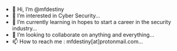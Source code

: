 - 👋 Hi, I’m @mfdestiny
- 👀 I’m interested in Cyber Security...
- 🌱 I’m currently learning in hopes to start a career in the security industry...
- 💞️ I’m looking to collaborate on anything and everything...
- 📫 How to reach me : mfdestiny[at]protonmail.com...

<!---
mfdestiny/mfdestiny is a ✨ special ✨ repository because its `README.md` (this file) appears on your GitHub profile.
You can click the Preview link to take a look at your changes.
--->
